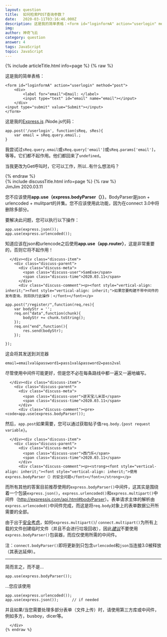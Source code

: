 ```yaml
---
layout: question
title:  如何检索POST查询参数？
date:   2020-03-11T03:16:46.000Z
description: 这是我的简单表格：<form id="loginformA" action="userlogin" method="post">    <div>...
img: 
author: 神奇飞云
category: question
answer: 4
tags: JavaScript
topic: JavaScript
---
```

<div class="article-root">
  <div class="article">
    {% include articleTitle.html info=page %}
    {% raw %}
    <div class="article-content"><p><font style="vertical-align: inherit;"><font style="vertical-align: inherit;">这是我的简单表格：</font></font></p>

<pre class="lang-html prettyprint-override"><code>&lt;form id="loginformA" action="userlogin" method="post"&gt;<font></font>
    &lt;div&gt;<font></font>
        &lt;label for="email"&gt;Email: &lt;/label&gt;<font></font>
        &lt;input type="text" id="email" name="email"&gt;&lt;/input&gt;<font></font>
    &lt;/div&gt;<font></font>
&lt;input type="submit" value="Submit"&gt;&lt;/input&gt;<font></font>
&lt;/form&gt;<font></font>
</code></pre>

<p><font style="vertical-align: inherit;"><font style="vertical-align: inherit;">这是我的</font></font><a href="https://en.wikipedia.org/wiki/Express.js"><font style="vertical-align: inherit;"><font style="vertical-align: inherit;">Express.js</font></font></a><font style="vertical-align: inherit;"><font style="vertical-align: inherit;"> /Node.js代码：</font></font></p>

<pre><code>app.post('/userlogin', function(sReq, sRes){    <font></font>
    var email = sReq.query.email.;   <font></font>
}<font></font>
</code></pre>

<p><font style="vertical-align: inherit;"><font style="vertical-align: inherit;">我尝试过</font></font><code>sReq.query.email</code><font style="vertical-align: inherit;"><font style="vertical-align: inherit;">或</font></font><code>sReq.query['email']</code><font style="vertical-align: inherit;"><font style="vertical-align: inherit;">或</font></font><code>sReq.params['email']</code><font style="vertical-align: inherit;"><font style="vertical-align: inherit;">，等等。它们都不起作用。</font><font style="vertical-align: inherit;">他们都回来了</font></font><code>undefined</code><font style="vertical-align: inherit;"><font style="vertical-align: inherit;">。</font></font></p>

<p><font style="vertical-align: inherit;"><font style="vertical-align: inherit;">当我更改为Get呼叫时，它可以工作，所以..有什么想法吗？</font></font></p></div>
    {% endraw %}
  </div>

  <div class="discuss-wrapper">
    {% include discussTitle.html info=page %}
    {% raw %}
    <div class="discuss-item">
        <div class="discuss-parent">
          <div class="discuss-meta">
            <span class="discuss-user">JimJim</span>
            <span class="discuss-time">2020.03.11</span>
          </div>
          <div class="discuss-comment"><p><font style="vertical-align: inherit;"><font style="vertical-align: inherit;">您不应该使用</font></font><strong><font style="vertical-align: inherit;"><font style="vertical-align: inherit;">app.use（express.bodyParser（））</font></font></strong><font style="vertical-align: inherit;"><font style="vertical-align: inherit;">。</font><font style="vertical-align: inherit;">BodyParser是json + urlencoded + mulitpart的并集。</font><font style="vertical-align: inherit;">您不应该使用此功能，因为在connect 3.0中将删除多部分。</font></font></p>

<p><font style="vertical-align: inherit;"><font style="vertical-align: inherit;">要解决此问题，您可以执行以下操作：</font></font></p>

<pre><code>app.use(express.json());<font></font>
app.use(express.urlencoded());<font></font>
</code></pre>

<p><font style="vertical-align: inherit;"><font style="vertical-align: inherit;">知道</font><font style="vertical-align: inherit;">应该在json和urlencode之后使用</font></font><strong><font style="vertical-align: inherit;"><font style="vertical-align: inherit;">app.use（app.router）</font></font></strong><font style="vertical-align: inherit;"><font style="vertical-align: inherit;">，这是非常重要的</font><font style="vertical-align: inherit;">，否则它将不起作用！</font></font></p></div>
        </div>
        
      </div><div class="discuss-item">
        <div class="discuss-parent">
          <div class="discuss-meta">
            <span class="discuss-user">SamEva</span>
            <span class="discuss-time">2020.03.11</span>
          </div>
          <div class="discuss-comment"><p><font style="vertical-align: inherit;"><font style="vertical-align: inherit;">如果您要构建不带中间件的发布查询，则将执行此操作：</font></font></p>

<pre><code>app.post("/register/",function(req,res){<font></font>
    var bodyStr = '';<font></font>
    req.on("data",function(chunk){<font></font>
        bodyStr += chunk.toString();<font></font>
    });<font></font>
    req.on("end",function(){<font></font>
        res.send(bodyStr);<font></font>
    });<font></font>
<font></font>
});<font></font>
</code></pre>

<p><font style="vertical-align: inherit;"><font style="vertical-align: inherit;">这会将其发送到浏览器</font></font></p>

<pre><code>email=emailval&amp;password1=pass1val&amp;password2=pass2val
</code></pre>

<p><font style="vertical-align: inherit;"><font style="vertical-align: inherit;">尽管使用中间件可能更好，但是您不必在每条路线中都一遍又一遍地编写。</font></font></p></div>
        </div>
        
      </div><div class="discuss-item">
        <div class="discuss-parent">
          <div class="discuss-meta">
            <span class="discuss-user">逆天宝儿米亚</span>
            <span class="discuss-time">2020.03.11</span>
          </div>
          <div class="discuss-comment"><pre><code>app.use(express.bodyParser());
</code></pre>

<p><font style="vertical-align: inherit;"><font style="vertical-align: inherit;">然后，</font></font><code>app.post</code><font style="vertical-align: inherit;"><font style="vertical-align: inherit;">如果需要</font><font style="vertical-align: inherit;">，</font><font style="vertical-align: inherit;">您可以通过获取帖子值</font></font><code>req.body.{post request variable}</code><font style="vertical-align: inherit;"><font style="vertical-align: inherit;">。</font></font></p></div>
        </div>
        
      </div><div class="discuss-item">
        <div class="discuss-parent">
          <div class="discuss-meta">
            <span class="discuss-user">西门乐</span>
            <span class="discuss-time">2020.03.11</span>
          </div>
          <div class="discuss-comment"><p><strong><font style="vertical-align: inherit;"><font style="vertical-align: inherit;">使用express.bodyParser（）的安全问题</font></font></strong></p>

<p><font style="vertical-align: inherit;"><font style="vertical-align: inherit;">而所有其他的答案目前推荐使用的</font></font><code>express.bodyParser()</code><font style="vertical-align: inherit;"><font style="vertical-align: inherit;">中间件，这其实是围绕着一个包装</font></font><code>express.json()</code><font style="vertical-align: inherit;"><font style="vertical-align: inherit;">，</font></font><code>express.urlencoded()</code><font style="vertical-align: inherit;"><font style="vertical-align: inherit;">和</font></font><code>express.multipart()</code><font style="vertical-align: inherit;"><font style="vertical-align: inherit;">中间件（</font></font><a href="http://expressjs.com/api.html#bodyParser"><font style="vertical-align: inherit;"><font style="vertical-align: inherit;">http://expressjs.com/api.html#bodyParser</font></font></a><font style="vertical-align: inherit;"><font style="vertical-align: inherit;">）。</font><font style="vertical-align: inherit;">表单请求主体的解析由</font></font><code>express.urlencoded()</code><font style="vertical-align: inherit;"><font style="vertical-align: inherit;">中间件</font><font style="vertical-align: inherit;">完成，</font><font style="vertical-align: inherit;">而这是将</font></font><code>req.body</code><font style="vertical-align: inherit;"><font style="vertical-align: inherit;">对象</font><font style="vertical-align: inherit;">上的表单数据公开所需要的全部</font><font style="vertical-align: inherit;">。</font></font></p>

<p><font style="vertical-align: inherit;"><font style="vertical-align: inherit;">由于</font><font style="vertical-align: inherit;">出于</font></font><a href="https://groups.google.com/forum/#!msg/express-js/iP2VyhkypHo/5AXQiYN3RPcJ"><font style="vertical-align: inherit;"><font style="vertical-align: inherit;">安全考虑</font></font></a><font style="vertical-align: inherit;"><font style="vertical-align: inherit;">，如何</font></font><code>express.multipart()</code><font style="vertical-align: inherit;"><font style="vertical-align: inherit;">/ </font></font><code>connect.multipart()</code><font style="vertical-align: inherit;"><font style="vertical-align: inherit;">为所有上载的文件创建临时文件（并且不会进行垃圾回收），因此</font></font><em><a href="https://github.com/senchalabs/connect/wiki/Connect-3.0"><font style="vertical-align: inherit;"><font style="vertical-align: inherit;">建议</font></font></a></em><font style="vertical-align: inherit;"><font style="vertical-align: inherit;">不要使用</font></font><code>express.bodyParser()</code><font style="vertical-align: inherit;"><font style="vertical-align: inherit;">包装器，而应仅使用所需的中间件。</font></font></p>

<p><font style="vertical-align: inherit;"><font style="vertical-align: inherit;">注：</font></font><code>connect.bodyParser()</code><font style="vertical-align: inherit;"><font style="vertical-align: inherit;">即将更新到只包含</font></font><code>urlencoded</code><font style="vertical-align: inherit;"><font style="vertical-align: inherit;">和</font></font><code>json</code><font style="vertical-align: inherit;"><font style="vertical-align: inherit;">当连接3.0被释放（其表达延伸）。</font></font></p>

<hr>

<p><font style="vertical-align: inherit;"><font style="vertical-align: inherit;">简而言之，而不是...</font></font></p>

<pre><code>app.use(express.bodyParser());
</code></pre>

<p><font style="vertical-align: inherit;"><font style="vertical-align: inherit;">...您应该使用</font></font></p>

<pre><code>app.use(express.urlencoded());<font></font>
app.use(express.json());      // if needed<font></font>
</code></pre>

<p><font style="vertical-align: inherit;"><font style="vertical-align: inherit;">并且如果/当您需要处理多部分表单（文件上传）时，请使用第三方库或中间件，例如多方，busboy，dicer等。</font></font></p></div>
        </div>
        
      </div>
    {% endraw %}
  </div>
<div>

